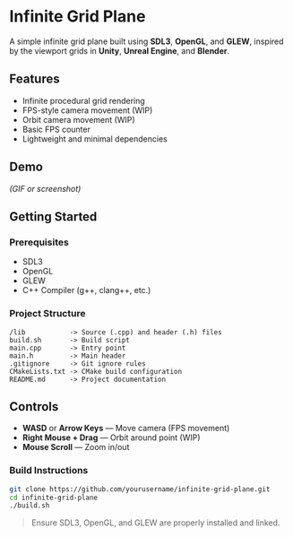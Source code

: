 # Infinite Grid Plane

A simple infinite grid plane built using **SDL3**, **OpenGL**, and **GLEW**, inspired by the viewport grids in **Unity**, **Unreal Engine**, and **Blender**.

## Features
- Infinite procedural grid rendering
- FPS-style camera movement (WIP)
- Orbit camera movement (WIP)
- Basic FPS counter
- Lightweight and minimal dependencies

## Demo
*(GIF or screenshot)*

## Getting Started

### Prerequisites
- SDL3
- OpenGL
- GLEW
- C++ Compiler (g++, clang++, etc.)

### Project Structure
```
/lib           -> Source (.cpp) and header (.h) files
build.sh       -> Build script
main.cpp       -> Entry point
main.h         -> Main header
.gitignore     -> Git ignore rules
CMakeLists.txt -> CMake build configuration
README.md      -> Project documentation
```

## Controls
- **WASD** or **Arrow Keys** — Move camera (FPS movement)
- **Right Mouse + Drag** — Orbit around point (WIP)
- **Mouse Scroll** — Zoom in/out

### Build Instructions
```bash
git clone https://github.com/yourusername/infinite-grid-plane.git
cd infinite-grid-plane
./build.sh
```
> Ensure SDL3, OpenGL, and GLEW are properly installed and linked.
